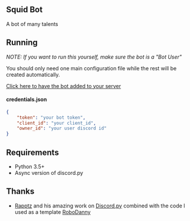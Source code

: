 ## Squid Bot

A bot of many talents

## Running
_NOTE: If you want to run this yourself, make sure the bot is a "Bot User"_

You should only need one main configuration file while the rest will be created automatically.

[Click here to have the bot added to your server](https://discordapp.com/oauth2/authorize?client_id=225463490813493248&scope=bot&permissions=268692480)

#### credentials.json

```json
{
    "token": "your bot token",
    "client_id": "your client_id",
    "owner_id": "your user discord id"
}
```

## Requirements

- Python 3.5+
- Async version of discord.py

## Thanks
- [Rapptz](https://github.com/Rapptz) and his amazing work on [Discord.py](https://github.com/Rapptz/discord.py) combined with the code I used as a template [RoboDanny](https://github.com/Rapptz/RoboDanny)

